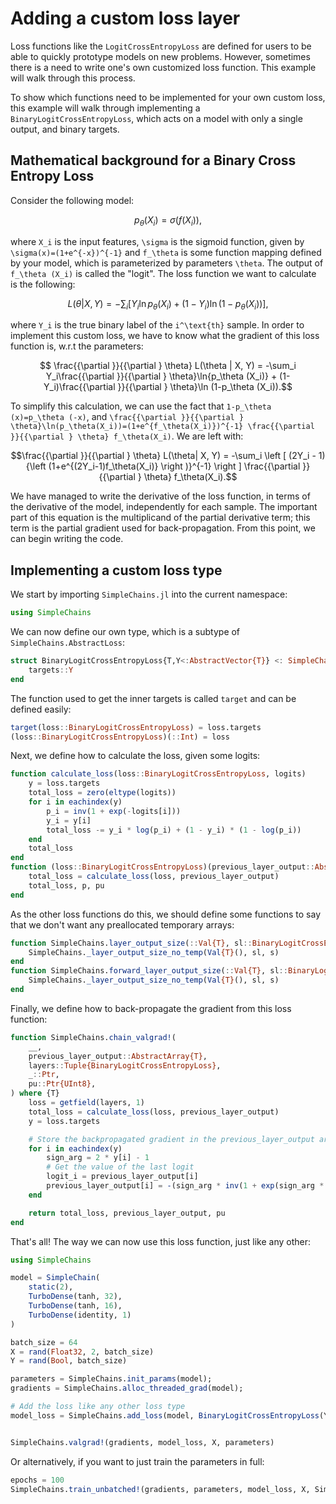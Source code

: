 # Adding a custom loss layer

Loss functions like the `LogitCrossEntropyLoss` are defined for users to be able to quickly prototype models on new problems. However, sometimes there is a need to write one's own customized loss function. This example will walk through this process.

To show which functions need to be implemented for your own custom loss, this example will walk through implementing a `BinaryLogitCrossEntropyLoss`, which acts on a model with only a single output, and binary targets.

## Mathematical background for a Binary Cross Entropy Loss
Consider the following model:

```math
p_\theta(X_i) = \sigma (f(X_i)),
```
where ``X_i`` is the input features, ``\sigma`` is the sigmoid function, given by ``\sigma(x)=(1+e^{-x})^{-1}`` and ``f_\theta`` is some function mapping defined by your model, which is parameterized by parameters ``\theta``. The output of ``f_\theta (X_i)`` is called the "logit". The loss function we want to calculate is the following:

```math
L(\theta| X, Y) = -\sum_i \left [ Y_i\ln{p_\theta (X_i)} + (1-Y_i)\ln{(1-p_\theta (X_i))} \right ],
```
where ``Y_i`` is the true binary label of the ``i^\text{th}`` sample. In order to implement this custom loss, we have to know what the gradient of this loss function is, w.r.t the parameters:

```math
    \frac{{\partial }}{{\partial } \theta} L(\theta | X, Y) = -\sum_i  Y_i\frac{{\partial }}{{\partial } \theta}\ln{p_\theta (X_i)} + (1-Y_i)\frac{{\partial }}{{\partial } \theta}\ln (1-p_\theta (X_i)).
```

To simplify this calculation, we can use the fact that ``1-p_\theta (x)=p_\theta (-x)``, and ``\frac{{\partial }}{{\partial } \theta}\ln(p_\theta(X_i))=(1+e^{f_\theta(X_i)})^{-1} \frac{{\partial }}{{\partial } \theta} f_\theta(X_i)``. We are left with:

```math
\frac{{\partial }}{{\partial } \theta} L(\theta| X, Y) = -\sum_i \left [ (2Y_i - 1){\left (1+e^{(2Y_i-1)f_\theta(X_i)} \right )}^{-1} \right ] \frac{{\partial }}{{\partial } \theta} f_\theta(X_i).
```

We have managed to write the derivative of the loss function, in terms of the derivative of the model, independently for each sample. The important part of this equation is the multiplicand of the partial derivative term; this term is the partial gradient used for back-propagation. From this point, we can begin writing the code.

## Implementing a custom loss type

We start by importing `SimpleChains.jl` into the current namespace:
```julia
using SimpleChains
```

We can now define our own type, which is a subtype of `SimpleChains.AbstractLoss`:

```julia
struct BinaryLogitCrossEntropyLoss{T,Y<:AbstractVector{T}} <: SimpleChains.AbstractLoss{T}
    targets::Y
end
```

The function used to get the inner targets is called `target` and can be defined easily:
```julia
target(loss::BinaryLogitCrossEntropyLoss) = loss.targets
(loss::BinaryLogitCrossEntropyLoss)(::Int) = loss
```

Next, we define how to calculate the loss, given some logits:

```julia
function calculate_loss(loss::BinaryLogitCrossEntropyLoss, logits)
    y = loss.targets
    total_loss = zero(eltype(logits))
    for i in eachindex(y)
        p_i = inv(1 + exp(-logits[i]))
        y_i = y[i]
        total_loss -= y_i * log(p_i) + (1 - y_i) * (1 - log(p_i))
    end
    total_loss
end
function (loss::BinaryLogitCrossEntropyLoss)(previous_layer_output::AbstractArray{T}, p::Ptr, pu) where {T}
    total_loss = calculate_loss(loss, previous_layer_output)
    total_loss, p, pu
end
```

As the other loss functions do this, we should define some functions to say that we don't want any preallocated temporary arrays:
```julia
function SimpleChains.layer_output_size(::Val{T}, sl::BinaryLogitCrossEntropyLoss, s::Tuple) where {T}
    SimpleChains._layer_output_size_no_temp(Val{T}(), sl, s)
end
function SimpleChains.forward_layer_output_size(::Val{T}, sl::BinaryLogitCrossEntropyLoss, s) where {T}
    SimpleChains._layer_output_size_no_temp(Val{T}(), sl, s)
end
```

Finally, we define how to back-propagate the gradient from this loss function:

```julia
function SimpleChains.chain_valgrad!(
    __,
    previous_layer_output::AbstractArray{T},
    layers::Tuple{BinaryLogitCrossEntropyLoss},
    _::Ptr,
    pu::Ptr{UInt8},
) where {T}
    loss = getfield(layers, 1)
    total_loss = calculate_loss(loss, previous_layer_output)
    y = loss.targets

    # Store the backpropagated gradient in the previous_layer_output array.
    for i in eachindex(y)
        sign_arg = 2 * y[i] - 1
        # Get the value of the last logit
        logit_i = previous_layer_output[i]
        previous_layer_output[i] = -(sign_arg * inv(1 + exp(sign_arg * logit_i)))
    end

    return total_loss, previous_layer_output, pu
end
```

That's all! The way we can now use this loss function, just like any other:

```julia
using SimpleChains

model = SimpleChain(
    static(2),
    TurboDense(tanh, 32),
    TurboDense(tanh, 16),
    TurboDense(identity, 1)
)

batch_size = 64
X = rand(Float32, 2, batch_size)
Y = rand(Bool, batch_size)

parameters = SimpleChains.init_params(model);
gradients = SimpleChains.alloc_threaded_grad(model);

# Add the loss like any other loss type
model_loss = SimpleChains.add_loss(model, BinaryLogitCrossEntropyLoss(Y));


SimpleChains.valgrad!(gradients, model_loss, X, parameters)
```

Or alternatively, if you want to just train the parameters in full:
```julia
epochs = 100
SimpleChains.train_unbatched!(gradients, parameters, model_loss, X, SimpleChains.ADAM(), 1:epochs); 
```